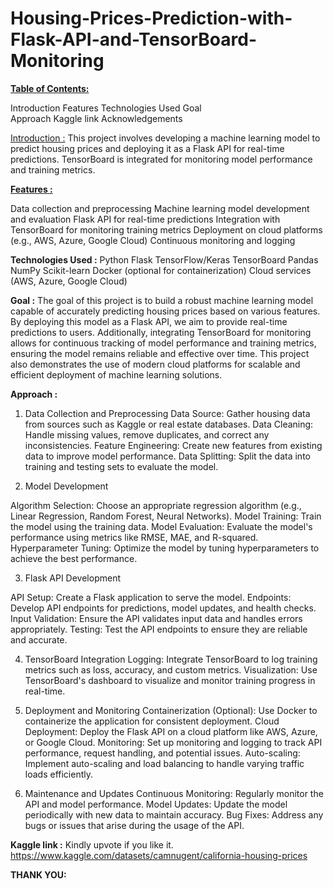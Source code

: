 # Housing-Prices-Prediction-with-Flask-API-and-TensorBoard-Monitoring

**<u>Table of Contents:</u>**

Introduction
Features
Technologies Used
Goal  
Approach
Kaggle link
Acknowledgements

<u>Introduction :</u>
This project involves developing a machine learning model to predict housing prices and deploying it as a Flask API for real-time predictions. TensorBoard is integrated for monitoring model performance and training metrics.

<u>**Features :**</u>

Data collection and preprocessing
Machine learning model development and evaluation
Flask API for real-time predictions
Integration with TensorBoard for monitoring training metrics
Deployment on cloud platforms (e.g., AWS, Azure, Google Cloud)
Continuous monitoring and logging

**Technologies Used :**
Python
Flask
TensorFlow/Keras
TensorBoard
Pandas
NumPy
Scikit-learn
Docker (optional for containerization)
Cloud services (AWS, Azure, Google Cloud)

**Goal :**
The goal of this project is to build a robust machine learning model capable of accurately predicting housing prices based on various features. By deploying this model as a Flask API, we aim to provide real-time predictions to users. Additionally, integrating TensorBoard for monitoring allows for continuous tracking of model performance and training metrics, ensuring the model remains reliable and effective over time. This project also demonstrates the use of modern cloud platforms for scalable and efficient deployment of machine learning solutions.

**Approach :**

1. Data Collection and Preprocessing
Data Source: Gather housing data from sources such as Kaggle or real estate databases.
Data Cleaning: Handle missing values, remove duplicates, and correct any inconsistencies.
Feature Engineering: Create new features from existing data to improve model performance.
Data Splitting: Split the data into training and testing sets to evaluate the model.

2. Model Development
   
Algorithm Selection: Choose an appropriate regression algorithm (e.g., Linear Regression, Random Forest, Neural Networks).
Model Training: Train the model using the training data.
Model Evaluation: Evaluate the model's performance using metrics like RMSE, MAE, and R-squared.
Hyperparameter Tuning: Optimize the model by tuning hyperparameters to achieve the best performance.

3. Flask API Development
   
API Setup: Create a Flask application to serve the model.
Endpoints: Develop API endpoints for predictions, model updates, and health checks.
Input Validation: Ensure the API validates input data and handles errors appropriately.
Testing: Test the API endpoints to ensure they are reliable and accurate.

4. TensorBoard Integration
Logging: Integrate TensorBoard to log training metrics such as loss, accuracy, and custom metrics.
Visualization: Use TensorBoard's dashboard to visualize and monitor training progress in real-time.

5. Deployment and Monitoring
Containerization (Optional): Use Docker to containerize the application for consistent deployment.
Cloud Deployment: Deploy the Flask API on a cloud platform like AWS, Azure, or Google Cloud.
Monitoring: Set up monitoring and logging to track API performance, request handling, and potential issues.
Auto-scaling: Implement auto-scaling and load balancing to handle varying traffic loads efficiently.

6. Maintenance and Updates
Continuous Monitoring: Regularly monitor the API and model performance.
Model Updates: Update the model periodically with new data to maintain accuracy.
Bug Fixes: Address any bugs or issues that arise during the usage of the API.

**Kaggle link :**
Kindly upvote if you like it.
https://www.kaggle.com/datasets/camnugent/california-housing-prices

**THANK YOU:**

